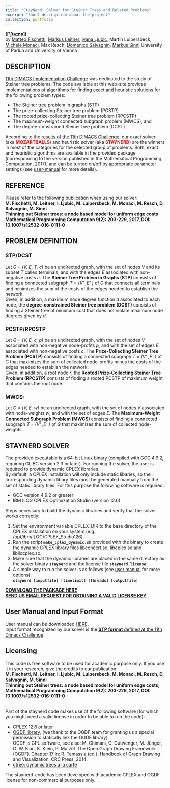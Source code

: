 ```yaml
---
title: "StayNerd: Solver for Steiner Trees and Related Problems"
excerpt: "Short description about the project"
collection: portfolio
---
```


<b> (['&#643;t&#652;&#618;n&#601;])</b>
<br> by <a href="http://www.dei.unipd.it/~fisch/"> Matteo Fischetti</a>, <a href="http://homepage.univie.ac.at/markus.leitner/">Markus Leitner</a>, <a href="http://www.essec.edu/en/staff/faculty/ivana-ljubic"> Ivana Ljubic</a>, Martin Luipersbeck, <a href="http://or.dei.unibo.it/staff/michele-monaci">Michele Monaci</a>, Max Resch, <a href="http://www.dei.unipd.it/~salvagni/">Domenico Salvagnin</a>, <a href="http://homepage.univie.ac.at/markus.sinnl/">Markus Sinnl</a> University of Padua and University of Vienna

## DESCRIPTION

<td> 
	<a href="http://dimacs11.zib.de/">11th DIMACS Implementation Challenge</a> was dedicated to the study of Steiner tree problems. The code available at this web-site provides implementations of algorithms for finding exact and heuristic solutions for the following problem types: 
	<ul>
		<li> The Steiner tree problem in graphs (STP)</li>
		<li> The prize-collecting Steiner tree problem (PCSTP)</li>
		<li> The rooted prize-collecting Steiner tree problem (RPCSTP)</li>
		<li> The maximum-weight connected subgraph problem (MWCS), and</li>
		<li> The degree-constrained Steiner tree problem (DCST)</li>
	</ul>
	According to the <a href="http://dimacs11.zib.de/contest/results/results.html"> results of the 11th DIMACS Challenge</a>, our exact solver (aka <font color=red><b>MOZARTBALLS</b></font>) and heuristic solver (aka <font color=red><b>STAYNERD</b></font>) are the winners in most of the categories for the selected group of problems. Both, exact and heuristic algorithms are available in the provided package (corresponding to the version published in the Mathematical Programming Computation, 2017), and can be turned on/off by appropriate parameter settings (see <a href="{{site.url}}/docs/stay-nerd/staynerd_user_manual.pdf">user-manual</a> for more details). 
</td>

## REFERENCE

<td>  
	Please refer to the following publication when using our solver: <br> <b>M. Fischetti, M. Leitner, I. Ljubic, M. Luipersbeck, M. Monaci, M. Resch, D, Salvagnin, M. Sinnl <br> <a href="http://homepage.univie.ac.at/ivana.ljubic/research/publications/ymodel_final.pdf">Thinning out Steiner trees: a node based model for uniform edge costs</a> <br> Mathematical Programming Computation 9(2): 203-229, 2017, DOI: 10.1007/s12532-016-0111-0</b>
</td>

## PROBLEM DEFINITION

### STP/DCST

<td> 
	Let <em>G = (V, E, T, c) </em> be an undirected graph, with the set of nodes <em>V</em> and its subset <em>T</em> called terminals, and with the edges <em>E</em> associated with non-negative costs <em>c</em>. The <b>  Steiner Tree Problem in Graphs (STP)</b> consists of finding a connected subgraph <em>T = (V' ,E' )</em> of <em>G</em> that  connects all terminals and minimizes the sum of the costs of the edges needed to establish the network. <br> Given, in addition, a maximum node degree function <em>d</em> associated to each node, the <b> degree-constrained Steiner tree problem (DCST)</b> consists of finding a Steiner tree of minimum cost that does not violate maximum node degrees given by <em>d</em>. 
</td>

### PCSTP/RPCSTP

<td> 
	Let <em>G = (V, E, c, p) </em> be an undirected graph, with the set of nodes <em>V</em> associated with non-negative node-profits <em>p</em>, and with the set of edges <em>E</em> associated with non-negative costs <em>c</em>. The <b>  Prize-Collecting Steiner Tree Problem (PCSTP)</b> consists of finding a connected subgraph <em>T = (V' ,E' )</em> of <em>G</em> that maximizes the sum of collected node-profits minus the costs of the edges needed to establish the network. <br> Given, in addition, a root node <em>r</em>, the <b>Rooted Prize-Collecting Steiner Tree Problem (RPCSTP)</b> consists of finding a rooted PCSTP of maximum weight that contains the root node. 
</td>

### MWCS:

<td> 
	Let <em>G = (V, E, w) </em> be an undirected graph, with the set of nodes <em>V</em> associated with node-weights <em>w</em>, and with the set of edges <em>E</em>. The <b>  Maximum-Weight Connected Subgraph Problem (MWCS) </b> consists of finding a connected subgraph <em>T = (V' ,E' )</em> of <em>G</em> that maximizes the sum of collected node-weights. <br>
</td>

## STAYNERD SOLVER

<td> 
The provided executable is a 64-bit Linux binary (compiled with GCC 4.9.2, requiring GLIBC version 2.3 or later). For running the solver, the user is required to provide dynamic CPLEX libraries. <br> By default, a CPLEX installation will only include static libaries, so the corresponding dynamic libary files must be generated manually from the set of static library files.  For this purpose the following software is required:
	<ul>
		<li> GCC version 4.9.2 or greater</li>
		<li> IBM ILOG CPLEX Optimization Studio (version 12.6)</li>
	</ul>
Steps necessary to build the dynamic libraries and verify that the solver works correctly:
	<ol>
		<li> Set the environment variable  CPLEX_DIR to the base directory of the CPLEX installation on your system (e.g., /opt/ibm/ILOG/CPLEX_Studio126).</li>
		<li> Run the script <CODE><b>make_cplex_dynamic.sh</b></CODE> provided with the binary to create the dynamic CPLEX library files libconcert.so, libcplex.so and libilocplex.so.</li>
		<li> Make sure that the dynamic libraries are placed in the same directory as the solver binary <CODE><b>staynerd</b></CODE> and the license file <CODE><b>staynerd.license</b></CODE>.</li>
		<li> A simple way to run the solver is as follows (see <a href="staynerd_user_manual.pdf">user manual</a> for more options): <br><CODE><b>staynerd [inputfile] [timelimit] [threads] [outputfile]</b></CODE></li>
	</ol>

<b> <a href="{{site.url}}/docs/stay-nerd/staynerd.zip"> DOWNLOAD THE PACKAGE HERE </a></b> <br>
<b> <a href="mailto:ivana.ljubic@essec.edu?subject=[STAYNERD]%20Licence%20Key%20Request&amp;cc=martin.luipersbeck@univie.ac.at,markus.sinnl@univie.ac.at">SEND US EMAIL REQUEST FOR OBTAINING A VALID LICENSE KEY </a></b>

</td>

## User Manual and Input Format

<td>
	User manual can be downloaded <a href="{{site.url}}/docs/stay-nerd/staynerd_user_manual.pdf">HERE</a>. <br> Input format recognized by our solver is the <a href="http://dimacs11.zib.de/downloads.html"><b> STP format</b> defined at the 11th Dimacs Challenge</a>.
</td>

## Licensing

<td>
This code is free software to be used for academic purpose only. If you use it in your research, give the credits to our publication: <br>
<b>M. Fischetti, M. Leitner, I. Ljubic, M. Luipersbeck, M. Monaci, M. Resch, D, Salvagnin, M. Sinnl <br> Thinning out Steiner trees: a node based model for uniform edge costs,<br> Mathematical Programming Computation 9(2): 203-229, 2017, DOI: 10.1007/s12532-016-0111-0 </b><br><br>

Part of the staynerd code makes use of the following software (for which you might need a valid license in order to be able to run the code):

<ul>
	<li> CPLEX 12.6 or later</li>
	<li> <a href="http://www.ogdf.net/doku.php">OGDF library</a>, (we thank to the OGDF team for granting us a special permission to statically link the OGDF library)  <br>
	OGDF is GPL software, see also: M. Chimani, C. Gutwenger, M. J&uuml;nger, G. W. Klau, K. Klein, P. Mutzel. The Open Graph Drawing Framework (OGDF). Chapter 17 in: R. Tamassia (ed.), Handbook of Graph Drawing and Visualization, CRC Press, 2014.</li>
	<li> <a href="http://www.davideisenstat.com/dtree/"> dtree: dynamic trees a la carte </a></li>
</ul>
The staynerd-code has been developed with academic CPLEX and OGDF license for non-commercial purposes only.
